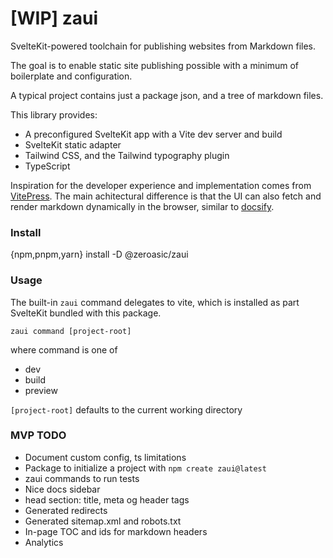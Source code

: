 # [WIP] zaui
SvelteKit-powered toolchain for publishing websites from Markdown files.

The goal is to enable static site publishing possible with a minimum of boilerplate and configuration.

A typical project contains just a package json, and a tree of markdown files.

This library provides:
- A preconfigured SvelteKit app with a Vite dev server and build
- SvelteKit static adapter
- Tailwind CSS, and the Tailwind typography plugin
- TypeScript

Inspiration for the developer experience and implementation comes from [VitePress](https://vitepress.dev/). The main achitectural difference is that the UI can also fetch and render markdown dynamically in the browser, similar to [docsify](https://docsify.js.org/).

### Install
{npm,pnpm,yarn} install -D @zeroasic/zaui

### Usage
The built-in `zaui` command delegates to vite, which is installed as part SvelteKit bundled with this package.

`zaui command [project-root]`

where command is one of

- dev
- build
- preview

`[project-root]` defaults to the current working directory

### MVP TODO
- Document custom config, ts limitations
- Package to initialize a project with `npm create zaui@latest`
- zaui commands to run tests
- Nice docs sidebar
- head section: title, meta og header tags
- Generated redirects
- Generated sitemap.xml and robots.txt
- In-page TOC and ids for markdown headers
- Analytics